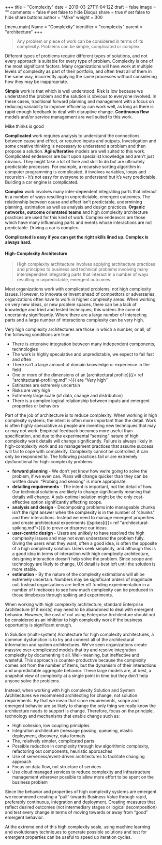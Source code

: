 +++
title = "Complexity"
date = 2019-03-27T11:04:12Z
draft = false
image = ""
comments = false # set false to hide Disqus
share = true	# set false to hide share buttons
author = "Mike"
weight = 300


[menu.main] 
    Name = "Complexity" 
    identifier = "complexity"
    parent = "architecture"
+++


>Any problem or piece of work can be considered in terms of its complexity. Problems can be simple, complicated or complex. 

Different types of problems require different types of solutions, and not every approach is suitable for every type of problem. Complexity is one of the most significant factors. Many organizations will have work at multiple levels of complexity as part of their portfolio, and often treat all of them in the same way, incorrectly applying the same processes without considering how they may be inappropriate. 
 
**Simple** work is that which is well understood. Risk is low because we understand the problem and the solution is obvious to everyone involved. In these cases, traditional forward planning and management with a focus on reducing variability to improve efficiency can work well, as long as there is rapid enough feedback to deal with disruptive change. **Continuous flow** models and/or service management are well suited to this work.

Mike thinks is good
 
**Complicated** work requires analysis to understand the connections between cause and effect, or required inputs and outputs. Investigation and some creative thinking is necessary to understand a problem and then propose a solution. **Agile/Iterative** models are well suited to this work. Complicated endeavors are built upon specialist knowledge and aren't just obvious. They might take a lot of time and skill to do but are ultimately predictable processes. For example, a recursive sorting algorithm in computer programming is complicated, it involves variables, loops and recursion - it’s not easy for everyone to understand but it’s very predictable. Building a car engine is complicated.
 
**Complex** work involves many inter-dependent integrating parts that interact in a number of ways resulting in unpredictable, emergent outcomes. The relationship between cause and effect isn’t predictable, undermining planning, estimation as well as analysis and design practices. **Organic networks, outcome orientated teams** and high complexity architecture practices are used for this kind of work. Complex endeavors are those which have many influencing parts and events whose interactions are not predictable. Driving a car is complex.
 
**Complicated is easy if you can get the right skills lined up. Complex is always hard.**


#### High-Complexity Architecture


>High complexity architecture involves applying architecture practices and principles to business and technical problems involving many interdependent integrating parts that interact in a number of ways resulting in unpredictable, emergent outcomes.

Most organizations work with complicated problems, not high complexity issues. However, to innovate or invent ahead of competitors or adversaries, organizations often have to work in higher complexity areas. When working on very new ideas, or new problem spaces, there can be a lack of knowledge and tried and tested techniques; this widens the cone of uncertainty significantly. Where there are a large number of interacting parts and a large number of interactions complexity can be very high.
 
Very high complexity architectures are those in which a number, or all, of the following conditions are true:

* There is extensive integration between many independent components, technologies
* The work is highly speculative and unpredictable, we expect to fail fast and often
* There isn’t a large amount of domain knowledge or experience in the field
* One or more of the dimensions of an [architectural profile]({{< ref "architectural-profiling.md" >}}) are “Very high”
* Estimates are extremely uncertain
* Risks are very high
* Extremely large scale (of data, change and distribution)
* There is a complex logical relationship between inputs and emergent properties or behaviors

Part of the job of architecture is to reduce complexity. When working in high complexity systems, the intent is often more important than the detail. Work is often highly speculative as people are inventing new techniques that may or may not work. Empirical feedback becomes more useful than specification, and due to the experimental “sensing” nature of high complexity work details will change significantly. Failure is always likely in high-complexity work and so management practices that assume success will fail to cope with complexity. Complexity cannot be controlled, it can only be responded to. The following practices fail or are extremely dysfunctional for high-complexity problems:

* **forward planning** - We don’t yet know how we’re going to solve the problem, if we even can. Plans will change quicker than they can be written down. “Probing and sensing” is more appropriate.
* **detailing requirements** -  The intent is important, not the detail of how. Our technical solutions are likely to change significantly meaning that details will change. A sub-optimal solution might be the only cost-effective option significantly affecting scope.
* **analysis and design** - Decomposing problems into manageable chunks isn’t the right answer when the complexity is in the number of “chunks” and their interactions. Instead we need to manage emergent properties and create architectural experiments ([spikes]({{< ref "architectural-spiking.md">}})) to prove or disprove our ideas.
* **user-centric design** - Users are unlikely to have resolved the high complexity issues and may not even understand the problem fully. Giving the users what they want, often a good idea, is often the opposite of a high complexity solution. Users seek simplicity, and although this is a good idea in terms of interaction with high complexity architecture, designing interaction doesn’t help solve the problem. Since scope and technology are likely to change, UX detail is best left until the solution is more stable.
* **estimation** -  By the nature of the complexity estimations will all be extremely uncertain. Numbers may be significant orders of magnitude out. Instead organizations are better off funding experimentation in a number of timeboxes to see how much complexity can be produced in those timeboxes through spiking and experiments.


When working with high complexity architecture, standard Enterprise Architecture (if it exists) may need to be abandoned to deal with emergent behavior. However, the cost of not using Enterprise Architecture should not be considered as an inhibitor to high complexity work if the business opportunity is significant enough.
 
In Solution (multi-system) Architecture for high complexity architectures, a common dysfunction is to try and connect all of the architectural information and system architectures. We’ve seen organizations create massive over-complicated models that try and resolve integration complexity by documenting it all. Well-meaning, but ineffective and wasteful. This approach is counter-productive because the complexity comes not from the number of items, but the dynamism of their interactions and unpredictable aggregate behavior. These large models are, at best, a snapshot view of complexity at a single point in time but they don’t help anyone solve the problems. 
 
Instead, when working with high complexity Solution and System Architectures we recommend architecting for change, not solution requirements. By that we mean that since requirements, scope and emergent behavior are so likely to change the only thing we really know the architecture needs to support is change. Therefore, focus on the principle, technology and mechanisms that enable change such as: 

* High cohesion, low coupling principles
* Integration architecture (message passing, queueing, elastic deployment, discovery, data formats
* The, relatively simpler, complicated parts
* Possible reduction in complexity through low algorithmic complexity, refactoring out components, heuristic approaches
* Use of serverless/event-driven architectures to facilitate changing approach
* Focus on data flow, not structure of services
* Use cloud managed services to reduce complexity and infrastructure management wherever possible to allow more effort to be spent on the business problem

Since the behavior and properties of high complexity systems are emergent we recommend creating a “pull” towards Business Value through rapid, preferably continuous, integration and deployment. Creating measures that reflect desired outcomes (not intermediary stages or logical decomposition) and test every change in terms of moving towards or away from “good” emergent behavior. 
 
At the extreme end of this high complexity scale, using machine learning and evolutionary techniques to generate possible solutions and test for emergent properties can be useful to speed up iteration cycles. 